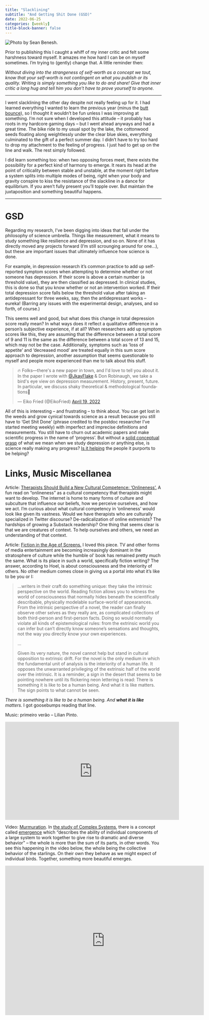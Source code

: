 ```yaml
---
title: "Slacklining"
subtitle: "And Getting Shit Done (GSD)"
date: 2022-06-25
categories: [weekly]
title-block-banner: false
---
```


![Photo by [Sean Benesh.](https://unsplash.com/@seanbenesh)](/images/gallery/slacklining.jpeg)

Prior to publishing this I caught a whiff of my inner critic and felt some harshness toward myself. It amazes me how hard I can be on myself sometimes. I’m trying to (gently) change that. A little reminder then:

*Without diving into the strangeness of self-worth as a concept we tout, know that your self-worth is not contingent on what you publish or its quality. Writing is simply something you like to do and share! Give that inner critic a long hug and tell him you don’t have to prove yourself to anyone.*

---

I went slacklining the other day despite not really feeling up for it. I had learned everything I wanted to learn the previous year (minus the [butt bounce](https://www.youtube.com/watch?v=N0xGhtvl85s)), so I thought it wouldn’t be fun unless I was improving at something. I’m not sure when I developed this attitude – it probably has roots in my hardcore gaming days – but I went ahead anyways and had a great time. The bike ride to my usual spot by the lake, the cottonwood seeds floating along weightlessly under the clear blue skies, everything culminated to the gift of a perfect summer day. I didn’t have to try too hard to drop my attachment to the feeling of progress. I just had to get up on the line and walk. The rest simply followed.

I did learn something too: when two opposing forces meet, there exists the possibility for a perfect kind of harmony to emerge. It rears its head at the point of criticality between stable and unstable, at the moment right before a system splits into multiple modes of being, right when your body and gravity conspire to kiss the resistance of the slackline in a dance for equilibrium. If you aren’t fully present you’ll topple over. But maintain the juxtaposition and something beautiful happens.

---

# GSD

Regarding my research, I’ve been digging into ideas that fall under the philosophy of science umbrella. Things like measurement, what it means to study something like resilience and depression, and so on. None of it has directly moved any projects forward (I’m still scrounging around for one…), but these are important issues that ultimately influence how science is done.

For example, in depression research it’s common practice to add up self-reported symptom scores when attempting to determine whether or not someone has depression. If their score is above a certain number (a threshold value), they are then classified as depressed. In clinical studies, this is done so that you know whether or not an intervention worked. If their total depression score falls below the threshold value after taking an antidepressant for three weeks, say, then the antidepressant works – eureka! (Barring any issues with the experimental design, analyses, and so forth, of course.)

This seems well and good, but what does this change in total depression score really mean? In what ways does it reflect a qualitative difference in a person’s subjective experience, if at all? When researchers add up symptom scores like this, they are assuming that the difference between a total score of 9 and 11 is the same as the difference between a total score of 13 and 15, which may not be the case. Additionally, symptoms such as ‘loss of appetite’ and ‘decreased mood’ are treated equally in this sum score approach to depression, another assumption that seems questionable to myself and people more experienced than me to talk about this stuff.

<blockquote class="twitter-tweet"><p lang="en" dir="ltr">🔥 Folks—there&#39;s a new paper in town, and I&#39;d love to tell you about it. In the paper I wrote with <a href="https://twitter.com/JkayFlake?ref_src=twsrc%5Etfw">@JkayFlake</a> &amp; Don Robinaugh, we take a bird&#39;s eye view on depression measurement. History, present, future. In particular, we discuss shaky theoretical &amp; methodological foundations🧵</p>&mdash; Eiko Fried (@EikoFried) <a href="https://twitter.com/EikoFried/status/1516413962027515909?ref_src=twsrc%5Etfw">April 19, 2022</a></blockquote> <script async src="https://platform.twitter.com/widgets.js" charset="utf-8"></script>

All of this is interesting – and frustrating – to think about. You can get lost in the weeds and grow cynical towards science as a result because you still have to ‘Get Shit Done’ (phrase credited to the postdoc researcher I’ve started meeting weekly) with imperfect and imprecise definitions and measurements. You still have to churn out academic papers and make scientific progress in the name of ‘progress’. But without a [solid conceptual grasp](https://journals.sagepub.com/doi/full/10.1177/09637214221096485) of what we mean when we study depression or anything else, is science really making any progress? [Is it helping](https://www.nytimes.com/2022/02/22/us/thomas-insel-book.html) the people it purports to be helping?

# Links, Music Miscellanea

Article: [Therapists Should Build a New Cultural Competence: ‘Onlineness’.](https://www.wired.com/story/therapy-mental-health-extremely-online/) A fun read on “onlineness” as a cultural competency that therapists might want to develop. The internet is home to many forms of culture and subculture that influence our beliefs, how we perceive ourselves, and how we act. I’m curious about what cultural competency in ‘onlineness’ would look like given its vastness. Would we have therapists who are culturally specialized in Twitter discourse? De-radicalization of online extremists? The hardships of growing a Substack readership? One thing that seems clear is that we are creatures of context. To help ourselves and others, we need an understanding of that context.

Article: [Fiction in the Age of Screens.](https://www.thenewatlantis.com/publications/fiction-in-the-age-of-screens) I loved this piece. TV and other forms of media entertainment are becoming increasingly dominant in the stratosphere of culture while the humble ol’ book has remained pretty much the same. What is its place in such a world, specifically fiction writing? The answer, according to Hoel, is about consciousness and the interiority of others. No other medium comes close in giving us a portal into what it’s like to be you or I:

> …writers in their craft do something unique: they take the intrinsic perspective on the world. Reading fiction allows you to witness the world of consciousness that normally hides beneath the scientifically describable, physically modelable surface-world of appearances. From the intrinsic perspective of a novel, the reader can finally observe other selves as they really are, as complicated collections of both third-person and first-person facts. Doing so would normally violate all kinds of epistemological rules: from the extrinsic world you can infer but can’t directly know someone’s sensations and thoughts, not the way you directly know your own experiences.
>
> …
>
> Given its very nature, the novel cannot help but stand in cultural opposition to extrinsic drift. For the novel is the only medium in which the fundamental unit of analysis is the interiority of a human life. It opposes the unwarranted privileging of the extrinsic half of the world over the intrinsic. It is a reminder, a sign in the desert that seems to be pointing nowhere until its flickering neon lettering is read: There is something it is like to be a human being. And what it is like matters. The sign points to what cannot be seen.

_There is something it is like to be a human being. And **what it is like** matters._ I got goosebumps reading that line.

Music: primeiro verão – Lilian Pinto.

<iframe width="560" height="315" src="https://www.youtube.com/embed/M0MrgXqat5k" title="YouTube video player" frameborder="0" allow="accelerometer; autoplay; clipboard-write; encrypted-media; gyroscope; picture-in-picture" allowfullscreen></iframe>

Video: [Murmuration](https://vimeo.com/31158841). In [the study of Complex Systems](https://cssociety.org/about-us/what-are-cs), there is a concept called [emergence](https://theconversation.com/emergence-the-remarkable-simplicity-of-complexity-30973) which “describes the ability of individual components of a large system to work together to give rise to dramatic and diverse behavior” – the whole is more than the sum of its parts, in other words. You see this happening in the video below, the whole being the collective behavior of the starlings. On their own they behave as we might expect of individual birds. Together, something more beautiful emerges.

<iframe title="vimeo-player" src="https://player.vimeo.com/video/31158841?h=53552f5cc3" width="640" height="480" frameborder="0" allowfullscreen></iframe>
